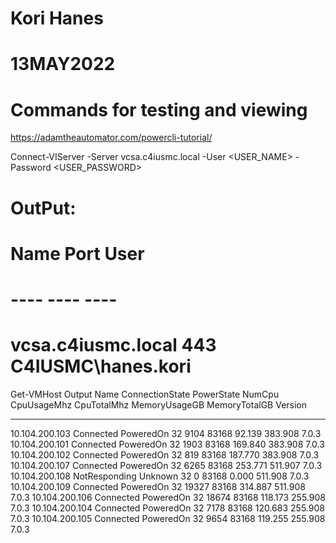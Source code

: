 # Kori Hanes
# 13MAY2022

# Commands for testing and viewing 

https://adamtheautomator.com/powercli-tutorial/

Connect-VIServer -Server vcsa.c4iusmc.local -User <USER_NAME> -Password <USER_PASSWORD>

# OutPut:

# Name                           Port  User
# ----                           ----  ----
# vcsa.c4iusmc.local             443   C4IUSMC\hanes.kori


Get-VMHost
Output
Name                 ConnectionState PowerState NumCpu CpuUsageMhz CpuTotalMhz   MemoryUsageGB   MemoryTotalGB Version
----                 --------------- ---------- ------ ----------- -----------   -------------   ------------- -------
10.104.200.103       Connected       PoweredOn      32        9104       83168          92.139         383.908   7.0.3
10.104.200.101       Connected       PoweredOn      32        1903       83168         169.840         383.908   7.0.3
10.104.200.102       Connected       PoweredOn      32         819       83168         187.770         383.908   7.0.3
10.104.200.107       Connected       PoweredOn      32        6265       83168         253.771         511.907   7.0.3
10.104.200.108       NotResponding   Unknown        32           0       83168           0.000         511.908   7.0.3
10.104.200.109       Connected       PoweredOn      32       19327       83168         314.887         511.908   7.0.3
10.104.200.106       Connected       PoweredOn      32       18674       83168         118.173         255.908   7.0.3
10.104.200.104       Connected       PoweredOn      32        7178       83168         120.683         255.908   7.0.3
10.104.200.105       Connected       PoweredOn      32        9654       83168         119.255         255.908   7.0.3


